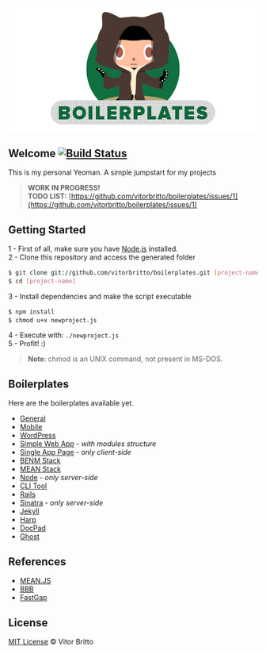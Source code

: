 ![Boilerplates Logo](logo-bp.jpg "Boilerplates")

## Welcome [![Build Status](https://travis-ci.org/vitorbritto/boilerplates.svg)](https://travis-ci.org/vitorbritto/boilerplates)

This is my personal Yeoman. A simple jumpstart for my projects

> **WORK IN PROGRESS!** <br/>
> **TODO LIST:** [https://github.com/vitorbritto/boilerplates/issues/1](https://github.com/vitorbritto/boilerplates/issues/1)


## Getting Started

1 - First of all, make sure you have [Node.js](http://nodejs.org/) installed. <br/>
2 - Clone this repository and access the generated folder

```bash
$ git clone git://github.com/vitorbritto/boilerplates.git [project-name]
$ cd [project-name]
```

3 - Install dependencies and make the script executable

```bash
$ npm install
$ chmod u+x newproject.js
```

4 - Execute with: `./newproject.js` <br/>
5 - Profit! :)

> **Note**: chmod is an UNIX command, not present in MS-DOS.

## Boilerplates

Here are the boilerplates available yet.

- [General](lib/templates/general/)
- [Mobile](lib/templates/mobile/)
- [WordPress](lib/templates/wordpress/)
- [Simple Web App](lib/templates/simpleapp/) - _with modules structure_
- [Single App Page](lib/templates/spa/) - _only client-side_
- [BENM Stack](lib/templates/benmstack/)
- [MEAN Stack](lib/templates/meanstack/)
- [Node](lib/templates/node/) - _only server-side_
- [CLI Tool](lib/templates/clitool/)
- [Rails](lib/templates/rails/)
- [Sinatra](lib/templates/sinatra/)  - _only server-side_
- [Jekyll](lib/templates/jekyll/)
- [Harp](lib/templates/harp/)
- [DocPad](lib/templates/docpad/)
- [Ghost](lib/templates/ghost/)


## References

- [MEAN.JS](https://github.com/meanjs/mean)
- [BBB](https://github.com/backbone-boilerplate/backbone-boilerplate)
- [FastGap](https://github.com/FastGap/fastgap)



## License

[MIT License](http://vitorbritto.mit-license.org/) © Vitor Britto
